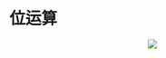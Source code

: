 # 位运算

<p align='center'>
<img src='https://github.com/w1991668899/blog/blob/master/image/go/%E4%BD%8D%E8%BF%90%E7%AE%97.jpeg'>
</p>

